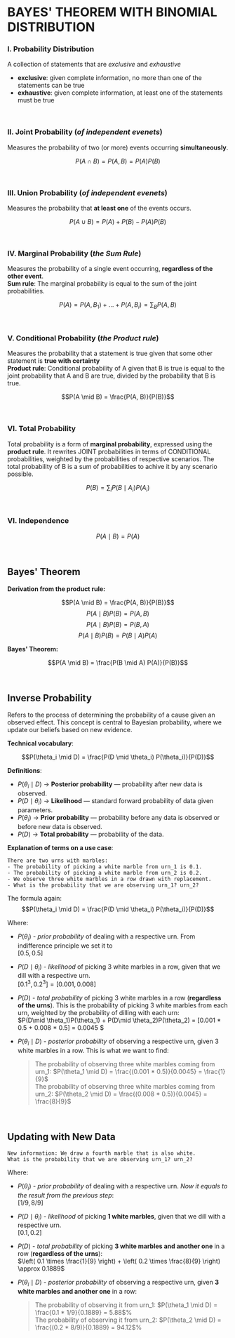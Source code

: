 # BAYES' THEOREM WITH BINOMIAL DISTRIBUTION

### I. Probability Distribution
A collection of statements that are _exclusive_ and _exhaustive_
- __exclusive__:  given complete information, no more than one of the statements can be true
- __exhaustive__: given complete information, at least one of the statements must be true  

<br>

### II. Joint Probability (_of independent evenets_)
Measures the probability of two (or more) events occurring **simultaneously**.

$$P(A \cap B) = P(A, B) = P(A)P(B)$$

<br>

### III. Union Probability (_of independent evenets_)
Measures the probability that **at least one** of the events occurs.

$$P(A \cup B) = P(A) + P(B) - P(A)P(B)$$

<br>

### IV. Marginal Probability (_the Sum Rule_)
Measures the probability of a single event occurring, **regardless of the other event**.<br>
__Sum rule__: The marginal probability is equal to the sum of the joint probabilities.

$$P(A) = P(A,B_1)+...+P(A,B_i) = \sum_B P(A, B)$$

<br>

### V. Conditional Probability (_the Product rule_)
Measures the probability that a statement is true given that some other statement is **true with certainty**<br>
__Product rule__: Conditional probability of A given that B is true is equal to the joint probability that A and B are true, divided by the probability that B is true.

$$P(A \mid B) = \frac{P(A, B)}{P(B)}$$

<br>

### VI. Total Probability
Total probability is a form of __marginal probability__, expressed using the __product rule__. It rewrites JOINT probabilities in terms of CONDITIONAL probabilities, weighted by the probabilities of respective scenarios. The total probability of B is a sum of probabilities to achive it by any scenario possible.

$$P(B) = \sum_i P(B \mid A_i) P(A_i)$$

<br>

### VI. Independence

$$P(A \mid B) = {P(A)}$$

<br>

## __Bayes' Theorem__
__Derivation from the product rule:__

$$P(A \mid B) = \frac{P(A, B)}{P(B)}$$
$$P(A \mid B) P(B) = P(A, B)$$
$$P(A \mid B) P(B) = P(B, A)$$
$$P(A \mid B) P(B) = P(B \mid A) P(A)$$

__Bayes' Theorem:__

$$P(A \mid B) = \frac{P(B \mid A) P(A)}{P(B)}$$

<br>

## __Inverse Probability__
Refers to the process of determining the probability of a cause given an observed effect. This concept is central to Bayesian probability, where we update our beliefs based on new evidence.

__Technical vocabulary__:

$$P(\theta_i \mid D) = \frac{P(D \mid \theta_i) P(\theta_i)}{P(D)}$$

__Definitions__:
- $P(\theta_i \mid D)$ → __Posterior probability__ — probability after new data is observed.
- $P(D \mid \theta_i)$ → __Likelihood__ — standard forward probability of data given parameters.
- $P(\theta_i)$ → __Prior probability__ — probability before any data is observed or before new data is observed.
- $P(D)$ → __Total probability__ — probability of the data.


__Explanation of terms on a use case__:
<br>

```plaintext
There are two urns with marbles: 
- The probability of picking a white marble from urn_1 is 0.1.
- The probability of picking a white marble from urn_2 is 0.2.
- We observe three white marbles in a row drawn with replacement. 
- What is the probability that we are observing urn_1? urn_2?
```
The formula again:
$$P(\theta_i \mid D) = \frac{P(D \mid \theta_i) P(\theta_i)}{P(D)}$$

Where:
- ${P(\theta_i)}$ - _prior probability_ of dealing with a respective urn. From indifference principle we set it to <br> 
$[0.5, 0.5]$

- ${P(D\mid \theta_i)}$ - _likelihood_ of picking 3 white marbles in a row, given that we dill with a respective urn. <br>
$[0.1^3, 0.2^3] = [0.001, 0.008]$

- ${P(D)}$ - _total probability_ of picking 3 white marbles in a row (__regardless of the urns__). This is the probability of picking 3 white marbles from each urn, weighted by the probability of dilling with each urn:<br>
$P(D\mid \theta_1)P(\theta_1) + P(D\mid \theta_2)P(\theta_2) = [0.001 * 0.5 + 0.008 * 0.5] = 0.0045 $ 

- ${P(\theta_i \mid D)}$ - _posterior probability_ of observing a respective urn, given 3 white marbles in a row. This is what we want to find:<br>
    > The probability of observing three white marbles coming from urn_1: $P(\theta_1 \mid D) = \frac{(0.001 * 0.5)}{0.0045} = \frac{1}{9}$ <br>
    > The probability of observing three white marbles coming from urn_2: $P(\theta_2 \mid D) = \frac{(0.008 * 0.5)}{0.0045} = \frac{8}{9}$<br>

<br>

## __Updating with New Data__
```plaintext
New information: We draw a fourth marble that is also white.
What is the probability that we are observing urn_1? urn_2?
```

Where:
- ${P(\theta_i)}$ - _prior probability_ of dealing with a respective urn. _Now it equals to the result from the previous step_: <br> 
$[1/9, 8/9]$

- ${P(D \mid \theta_i)}$ - _likelihood_ of picking __1 white marbles__, given that we dill with a respective urn. <br>
$[0.1, 0.2]$

- ${P(D)}$ - _total probability_ of picking __3 white marbles and another one__ in a row (__regardless of the urns__):<br>
$\left( 0.1 \times \frac{1}{9} \right) + \left( 0.2 \times \frac{8}{9} \right) \approx 0.1889$ 

- ${P(\theta_i \mid D)}$ - _posterior probability_ of observing a respective urn, given __3 white marbles and another one__ in a row:<br>
    > The probability of observing it from urn_1: $P(\theta_1 \mid D) = \frac{0.1 * 1/9}{0.1889} = 5.88$% <br>
    > The probability of observing it from urn_2: $P(\theta_2 \mid D) = \frac{(0.2 * 8/9)}{0.1889} = 94.12$% <br>


